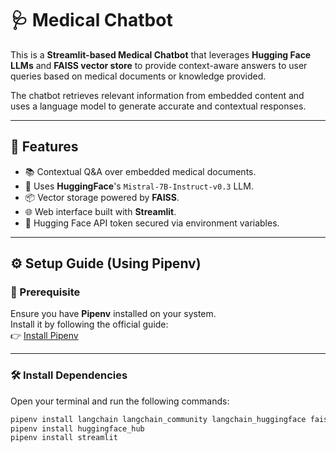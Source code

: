 # 🩺 Medical Chatbot

This is a **Streamlit-based Medical Chatbot** that leverages **Hugging Face LLMs** and **FAISS vector store** to provide context-aware answers to user queries based on medical documents or knowledge provided.  

The chatbot retrieves relevant information from embedded content and uses a language model to generate accurate and contextual responses.

---

## 🚀 Features

- 📚 Contextual Q&A over embedded medical documents.
- 🧠 Uses **HuggingFace**'s `Mistral-7B-Instruct-v0.3` LLM.
- 📦 Vector storage powered by **FAISS**.
- 🌐 Web interface built with **Streamlit**.
- 🔐 Hugging Face API token secured via environment variables.

---

## ⚙️ Setup Guide (Using Pipenv)

### 🔧 Prerequisite

Ensure you have **Pipenv** installed on your system.  
Install it by following the official guide:  
👉 [Install Pipenv](https://pipenv.pypa.io/en/latest/installation.html)

---

### 🛠️ Install Dependencies

Open your terminal and run the following commands:

```bash
pipenv install langchain langchain_community langchain_huggingface faiss-cpu pypdf
pipenv install huggingface_hub
pipenv install streamlit
